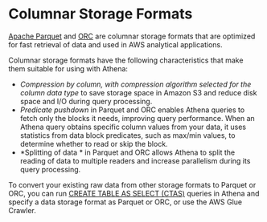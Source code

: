 # Columnar Storage Formats<a name="columnar-storage"></a>

[Apache Parquet](https://parquet.apache.org) and [ORC](https://orc.apache.org/) are columnar storage formats that are optimized for fast retrieval of data and used in AWS analytical applications\.

Columnar storage formats have the following characteristics that make them suitable for using with Athena: 
+ *Compression by column, with compression algorithm selected for the column data type* to save storage space in Amazon S3 and reduce disk space and I/O during query processing\.
+ *Predicate pushdown* in Parquet and ORC enables Athena queries to fetch only the blocks it needs, improving query performance\. When an Athena query obtains specific column values from your data, it uses statistics from data block predicates, such as max/min values, to determine whether to read or skip the block\. 
+ *Splitting of data * in Parquet and ORC allows Athena to split the reading of data to multiple readers and increase parallelism during its query processing\. 

To convert your existing raw data from other storage formats to Parquet or ORC, you can run [CREATE TABLE AS SELECT \(CTAS\)](ctas.md) queries in Athena and specify a data storage format as Parquet or ORC, or use the AWS Glue Crawler\.
